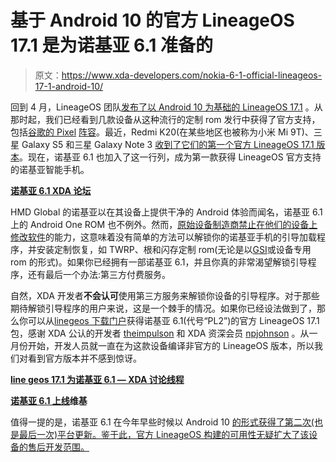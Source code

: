 # 基于 Android 10 的官方 LineageOS 17.1 是为诺基亚 6.1 准备的

> 原文：<https://www.xda-developers.com/nokia-6-1-official-lineageos-17-1-android-10/>

回到 4 月，LineageOS 团队[发布了以 Android 10 为基础的 LineageOS 17.1](https://www.xda-developers.com/lineageos-17-1-android-10-officially-available/) 。从那时起，我们已经看到几款设备从这种流行的定制 rom 发行中获得了官方支持，包括[谷歌的 Pixel](https://www.xda-developers.com/asus-rog-phone-ii-google-pixel-3-xl-samsung-galaxy-a7-2016-lineageos-17-1/) [阵容](https://www.xda-developers.com/asus-rog-phone-ii-google-pixel-3-xl-samsung-galaxy-a7-2016-lineageos-17-1/)。最近，Redmi K20(在某些地区也被称为小米 Mi 9T)、三星 Galaxy S5 和三星 Galaxy Note 3 [收到了它们的第一个官方 LineageOS 17.1 版本](https://www.xda-developers.com/lineageos-17-1-builds-redmi-k20-xiaomi-mi-9t-samsung-galaxy-s5-samsung-galaxy-note-3/)。现在，诺基亚 6.1 也加入了这一行列，成为第一款获得 LineageOS 官方支持的诺基亚智能手机。

**[诺基亚 6.1 XDA 论坛](https://forum.xda-developers.com/nokia-6-2018)**

HMD Global 的诺基亚以在其设备上提供干净的 Android 体验而闻名，诺基亚 6.1 上的 Android One ROM 也不例外。然而，[原始设备制造商禁止在他们的设备上修改软件](https://www.xda-developers.com/nokia-7-2-unlockable-bootloader/)的能力，这意味着没有简单的方法可以解锁你的诺基亚手机的引导加载程序，并安装定制恢复，如 TWRP、根和闪存定制 rom(无论是以[GSI](https://www.xda-developers.com/tag/generic-systemimage/)或设备专用 rom 的形式)。如果你已经拥有一部诺基亚 6.1，并且你真的非常渴望解锁引导程序，还有最后一个办法:第三方付费服务。

自然，XDA 开发者**不会认可**使用第三方服务来解锁你设备的引导程序。对于那些期待解锁引导程序的用户来说，这是一个棘手的情况。如果你已经设法做到了，那么你可以从[linegeos 下载门户](https://download.lineageos.org/PL2)获得诺基亚 6.1(代号“PL2”)的官方 LineageOS 17.1 包，感谢 XDA 公认的开发者 [theimpulson](https://forum.xda-developers.com/member.php?u=6042178) 和 XDA 资深会员 [npjohnson](https://forum.xda-developers.com/member.php?u=5848265) 。从一月份开始，开发人员就一直在为这款设备编译非官方的 LineageOS 版本，所以我们对看到官方版本并不感到惊讶。

**[line geos 17.1 为诺基亚 6.1 — XDA 讨论线程](https://forum.xda-developers.com/nokia-6-2018/development/rom-lineageos-17-1-t4042075)**

**[诺基亚 6.1 上线](https://wiki.lineageos.org/devices/PL2/)维基**

值得一提的是，诺基亚 6.1 在今年早些时候以 Android 10 [的形式获得了第二次(也是最后一次)平台更新。鉴于此，官方 LineageOS 构建的可用性无疑扩大了该设备的售后开发范围。](https://www.xda-developers.com/hmd-global-rolls-out-android-10-nokia-6-1-plus/)